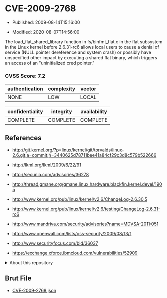 # CVE-2009-2768

- Published: 2009-08-14T15:16:00

- Modified: 2020-08-07T14:56:00

The load_flat_shared_library function in fs/binfmt_flat.c in the flat subsystem in the Linux kernel before 2.6.31-rc6 allows local users to cause a denial of service (NULL pointer dereference and system crash) or possibly have unspecified other impact by executing a shared flat binary, which triggers an access of an "uninitialized cred pointer."

### CVSS Score: **7.2**

| authentication | complexity | vector |
| --- | --- | --- |
| NONE | LOW | LOCAL |

| confidentiality | integrity | availability |
| --- | --- | --- |
| COMPLETE | COMPLETE | COMPLETE |

## References

* http://git.kernel.org/?p=linux/kernel/git/torvalds/linux-2.6.git;a=commit;h=3440625d78711bee41a84cf29c3d8c579b522666

* http://lkml.org/lkml/2009/6/22/91

* http://secunia.com/advisories/36278

* http://thread.gmane.org/gmane.linux.hardware.blackfin.kernel.devel/1905

* http://www.kernel.org/pub/linux/kernel/v2.6/ChangeLog-2.6.30.5

* http://www.kernel.org/pub/linux/kernel/v2.6/testing/ChangeLog-2.6.31-rc6

* http://www.mandriva.com/security/advisories?name=MDVSA-2011:051

* http://www.openwall.com/lists/oss-security/2009/08/13/1

* http://www.securityfocus.com/bid/36037

* https://exchange.xforce.ibmcloud.com/vulnerabilities/52909

<details>
<summary>About this repository</summary> 

  This repository is part of the project [Live Hack CVE](https://github.com/Live-Hack-CVE). Main website can be found [www.live-hack.org](https://www.live-hack.org) 
  
  Made by [Sn0wAlice](https://github.com/Sn0wAlice) for the people that care about security and need to have a feed of the latest CVEs. Hope you enjoy it, don't forget to star the repo and follow me on [Twitter](https://twitter.com/Sn0wAlice) and [Github](https://github.com/Sn0wAlice). And that is my [personnal website](https://www.alice-snow.me/)

  - [Home Page](https://github.com/Live-Hack-CVE)
  - [Framework](https://github.com/Live-Hack-CVE/cve-framework)
  - [CVE database](https://github.com/Live-Hack-CVE/full_database)
  - [Changelog](https://github.com/Live-Hack-CVE/Changelog)
</details>

## Brut File

* [CVE-2009-2768.json](https://raw.githubusercontent.com/Live-Hack-CVE/full_database/main/cves/2009/CVE-2009-2768.json)

